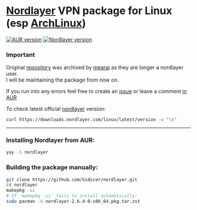 # [Nordlayer](https://nordlayer.com) VPN package for Linux (esp [ArchLinux](https://archlinux.org/)) 
[![AUR version](https://img.shields.io/aur/version/nordlayer)](https://aur.archlinux.org/packages/nordlayer) [![Nordlayer version](https://img.shields.io/badge/nordlayer-2.6.3-green)](https://nordlayer.com/download/linux/)
### Important
Original [repository](https://github.com/mearaj/nordlayer) was archived by [mearaj](https://github.com/mearaj) as they are longer a nordlayer user.<br>
I will be maintaining the package from now on.

If you run into any errors feel free to create an [issue](https://github.com/Sidicer/nordlayer/issues/new) or leave a comment [in AUR](https://aur.archlinux.org/packages/nordlayer)

To check latest official [nordlayer](https://nordlayer.com) version:
```sh
curl https://downloads.nordlayer.com/linux/latest/version -w "\n"
```
---
### Installing Nordlayer from AUR:
```sh
yay -S nordlayer
```

### Building the package manually:
```sh
git clone https://github.com/Sidicer/nordlayer.git
cd nordlayer
makepkg -si
# If 'makepkg -si' fails to install automatically:
sudo pacman -U nordlayer-2.6.4-0-x86_64.pkg.tar.zst
```

